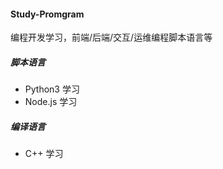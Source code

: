 #### Study-Promgram
编程开发学习，前端/后端/交互/运维编程脚本语言等

##### 脚本语言
- Python3 学习
- Node.js 学习
##### 编译语言
- C++ 学习


